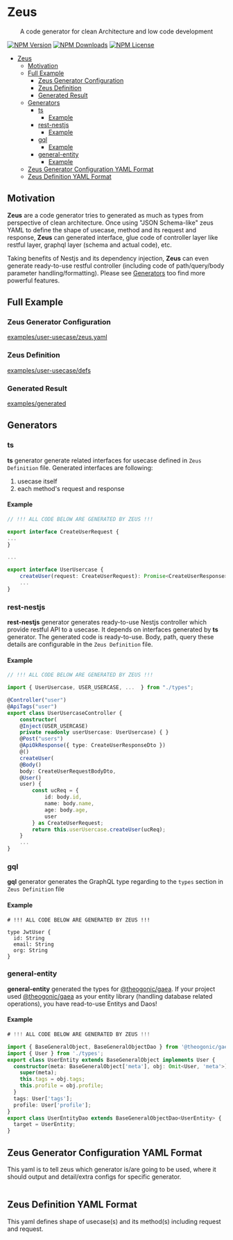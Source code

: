 # Zeus

<p align="center">A code generator for clean Architecture and low code development</p>

[![NPM Version](http://img.shields.io/npm/v/@theogonic/zeus.svg?style=flat)](https://www.npmjs.org/package/@theogonic/zeus)
[![NPM Downloads](https://img.shields.io/npm/dm/@theogonic/zeus.svg?style=flat)](https://npmcharts.com/compare/@theogonic/zeus?minimal=true)
[![NPM License](https://img.shields.io/npm/l/all-contributors.svg?style=flat)](https://github.com/theogonic/zeus/blob/master/LICENSE)

- [Zeus](#zeus)
  - [Motivation](#motivation)
  - [Full Example](#full-example)
    - [Zeus Generator Configuration](#zeus-generator-configuration)
    - [Zeus Definition](#zeus-definition)
    - [Generated Result](#generated-result)
  - [Generators](#generators)
    - [ts](#ts)
      - [Example](#example)
    - [rest-nestjs](#rest-nestjs)
      - [Example](#example-1)
    - [gql](#gql)
      - [Example](#example-2)
    - [general-entity](#general-entity)
      - [Example](#example-3)
  - [Zeus Generator Configuration YAML Format](#zeus-generator-configuration-yaml-format)
  - [Zeus Definition YAML Format](#zeus-definition-yaml-format)

## Motivation
**Zeus** are a code generator tries to generated as much as types from perspective of clean architecture.
Once using "JSON Schema-like" zeus YAML to define the shape of usecase, method and its request and response,
**Zeus** can generated interface, glue code of controller layer like restful layer, graphql layer (schema and actual code), etc.

Taking benefits of Nestjs and its dependency injection, **Zeus** can even generate ready-to-use restful controller (including code of path/query/body parameter handling/formatting). Please see [Generators](#generators) too find more powerful features.

## Full Example

### Zeus Generator Configuration

[examples/user-usecase/zeus.yaml](examples/user-usecase/zeus.yaml)


### Zeus Definition

[examples/user-usecase/defs](examples/user-usecase/defs)

### Generated Result

[examples/generated](examples/generated)


## Generators

### ts

**ts** generator generate related interfaces for usecase defined in `Zeus Definition` file. Generated interfaces are following:
1. usecase itself
2. each method's request and response

#### Example

```ts
// !!! ALL CODE BELOW ARE GENERATED BY ZEUS !!!

export interface CreateUserRequest {
...
} 

...

export interface UserUsercase {
    createUser(request: CreateUserRequest): Promise<CreateUserResponse>;
    ...
}
```

### rest-nestjs
**rest-nestjs** generator generates ready-to-use Nestjs controller which provide restful API to a usecase. It depends on interfaces generated by **ts** generator. The generated code is ready-to-use. Body, path, query these details are configurable in the `Zeus Definition` file.

#### Example

```ts
// !!! ALL CODE BELOW ARE GENERATED BY ZEUS !!!

import { UserUsercase, USER_USERCASE, ...  } from "./types";

@Controller("user")
@ApiTags("user")
export class UserUsercaseController {
    constructor(
    @Inject(USER_USERCASE)
    private readonly userUsercase: UserUsercase) { }
    @Post("users")
    @ApiOkResponse({ type: CreateUserResponseDto })
    @()
    createUser(
    @Body()
    body: CreateUserRequestBodyDto, 
    @User()
    user) {
        const ucReq = {
            id: body.id,
            name: body.name,
            age: body.age,
            user
        } as CreateUserRequest;
        return this.userUsercase.createUser(ucReq);
    }
    ...
}
```


### gql
**gql** generator generates the GraphQL type regarding to the `types` section in `Zeus Definition` file


#### Example

```gql
# !!! ALL CODE BELOW ARE GENERATED BY ZEUS !!!

type JwtUser {
  id: String
  email: String
  org: String
}
```

### general-entity
**general-entity** generated the types for [@theogonic/gaea](https://github.com/theogonic/gaea). If your project used [@theogonic/gaea](https://github.com/theogonic/gaea) as your entity library (handling database related operations), you have read-to-use Entitys and Daos!


#### Example
```ts
# !!! ALL CODE BELOW ARE GENERATED BY ZEUS !!!

import { BaseGeneralObject, BaseGeneralObjectDao } from '@theogonic/gaea';
import { User } from './types';
export class UserEntity extends BaseGeneralObject implements User {
  constructor(meta: BaseGeneralObject['meta'], obj: Omit<User, 'meta'>) {
    super(meta);
    this.tags = obj.tags;
    this.profile = obj.profile;
  }
  tags: User['tags'];
  profile: User['profile'];
}
export class UserEntityDao extends BaseGeneralObjectDao<UserEntity> {
  target = UserEntity;
}

```


## Zeus Generator Configuration YAML Format
This yaml is to tell zeus which generator is/are going to be used, where it should output and detail/extra configs for specific generator.

```yaml
```

## Zeus Definition YAML Format
This yaml defines shape of usecase(s) and its method(s) including request and request.

```yaml
```



